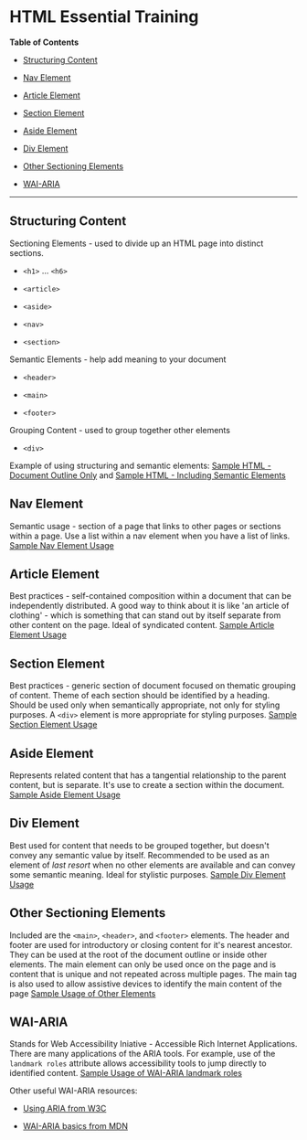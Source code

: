 # HTML Essential Training

**Table of Contents**

* [Structuring Content](#structuring-content)

* [Nav Element](#nav-element.html)

* [Article Element](#article-element)

* [Section Element](#section-element)

* [Aside Element](#aside-element)

* [Div Element](#div-element)

* [Other Sectioning Elements](#other-sectioning-elements)

* [WAI-ARIA](#wai-aria)

---

## Structuring Content

Sectioning Elements - used to divide up an HTML page into distinct sections.

* `<h1>` ... `<h6>`

* `<article>`

* `<aside>`

* `<nav>`

* `<section>`

Semantic Elements - help add meaning to your document

* `<header>`

* `<main>`

* `<footer>`

Grouping Content - used to group together other elements

* `<div>`

Example of using structuring and semantic elements: [Sample HTML - Document Outline Only](document-outline.html) and [Sample HTML - Including Semantic Elements](semantic-elements.html)

## Nav Element

Semantic usage - section of a page that links to other pages or sections within a page. Use a list within a nav element when you have a list of links. [Sample Nav Element Usage](nav.html)

## Article Element

Best practices - self-contained composition within a document that can be independently distributed. A good way to think about it is like 'an article of clothing' - which is something that can stand out by itself separate from other content on the page. Ideal of syndicated content. [Sample Article Element Usage](article.html)

## Section Element

Best practices - generic section of document focused on thematic grouping of content. Theme of each section should be identified by a heading. Should be used only when semantically appropriate, not only for styling purposes. A `<div>` element is more appropriate for styling purposes. [Sample Section Element Usage](section.html)

## Aside Element

Represents related content that has a tangential relationship to the parent content, but is separate. It's use to create a section within the document. [Sample Aside Element Usage](aside.html)

## Div Element

Best used for content that needs to be grouped together, but doesn't convey any semantic value by itself. Recommended to be used as an element of *last resort* when no other elements are available and can convey some semantic meaning. Ideal for stylistic purposes. [Sample Div Element Usage](div.html)

## Other Sectioning Elements

Included are the `<main>`, `<header>`, and `<footer>` elements. The header and footer are used for introductory or closing content for it's nearest ancestor. They can be used at the root of the document outline or inside other elements. The main element can only be used once on the page and is content that is unique and not repeated across multiple pages. The main tag is also used to allow assistive devices to identify the main content of the page [Sample Usage of Other Elements](other.html)

## WAI-ARIA

Stands for Web Accessibility Iniative - Accessible Rich Internet Applications. There are many applications of the ARIA tools. For example, use of the `landmark roles` attribute allows accessibility tools to jump directly to identified content. [Sample Usage of WAI-ARIA landmark roles](wai-aria.html)

Other useful WAI-ARIA resources:

* [Using ARIA from W3C](https://www.w3.org/TR/using-aria/)

* [WAI-ARIA basics from MDN](https://developer.mozilla.org/en-US/docs/Learn/Accessibility/WAI-ARIA_basics)